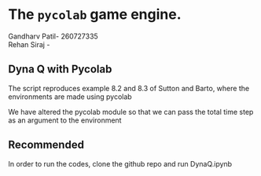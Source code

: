 # The `pycolab` game engine.
Gandharv Patil- 260727335 <br />
Rehan Siraj - 
## Dyna Q with Pycolab

The script reproduces example 8.2 and 8.3 of Sutton and Barto, where the environments are made using pycolab

We have altered the pycolab module so that we can pass the total time step as an argument to the environment 




## Recommended
In order to run the codes, clone the github repo and run DynaQ.ipynb
